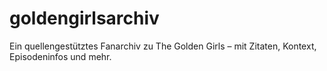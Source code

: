 # goldengirlsarchiv
Ein quellengestütztes Fanarchiv zu The Golden Girls – mit Zitaten, Kontext, Episodeninfos und mehr.
